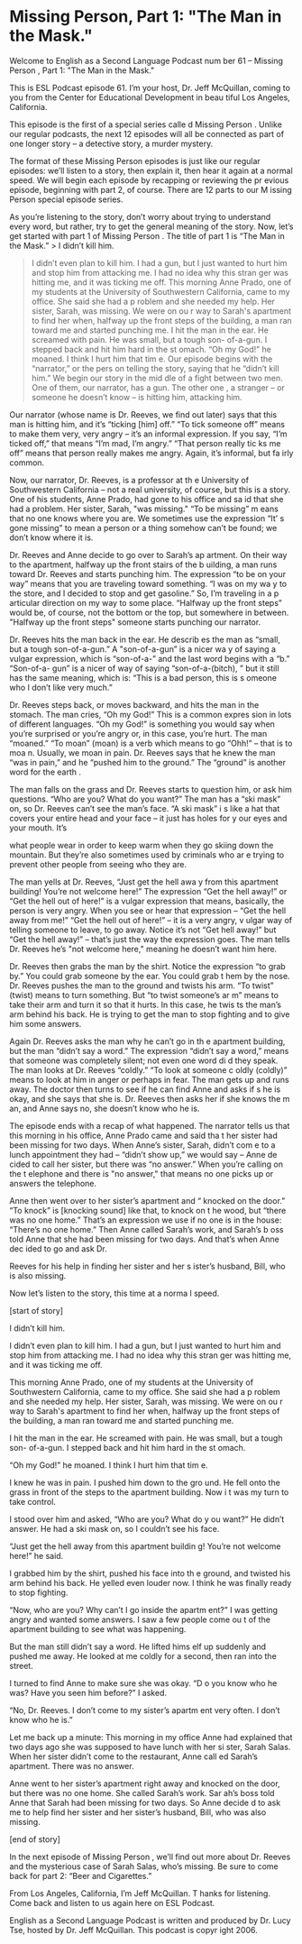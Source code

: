 # Missing Person, Part 1: "The Man in the Mask."

Welcome to English as a Second Language Podcast num ber 61 – Missing Person , Part 1: "The Man in the Mask." 

This is ESL Podcast episode 61. I’m your host, Dr. Jeff McQuillan, coming to you from the Center for Educational Development in beau tiful Los Angeles, California. 

This episode is the first of a special series calle d Missing Person . Unlike our regular podcasts, the next 12 episodes will all be connected as part of one longer story – a detective story, a murder mystery.  

The format of these Missing Person  episodes is just like our regular episodes: we’ll listen to a story, then explain it, then hear  it again at a normal speed. We will begin each episode by recapping or reviewing the pr evious episode, beginning with part 2, of course. There are 12 parts to our M issing Person  special episode series. 

As you’re listening to the story, don’t worry about  trying to understand every word, but rather, try to get the general meaning of  the story. Now, let’s get started with part 1 of Missing Person . The title of part 1 is “The Man in the Mask.” > I didn’t kill him.  
> I didn’t even plan to kill him. I had a gun, but I just wanted to hurt him and stop him from attacking me. I had no idea why this stran ger was hitting me, and it was ticking me off. 
> This morning Anne Prado, one of my students at the University of Southwestern California, came to my office. She said she had a p roblem and she needed my help. Her sister, Sarah, was missing. We were on ou r way to Sarah's apartment to find her when, halfway up the front steps of the  building, a man ran toward me and started punching me. 
> I hit the man in the ear. He screamed with pain. He  was small, but a tough son- of-a-gun. I stepped back and hit him hard in the st omach. 
> “Oh my God!” he moaned. I think I hurt him that tim e. 
> Our episode begins with the “narrator,” or the pers on telling the story, saying that he “didn’t kill him.” We begin our story in the mid dle of a fight between two men. One of them, our narrator, has a gun. The other one , a stranger – or someone he doesn’t know – is hitting him, attacking him.   

 Our narrator (whose name is Dr. Reeves, we find out  later) says that this man is hitting him, and it’s “ticking [him] off.” “To tick  someone off” means to make them very, very angry – it’s an informal expression. If you say, “I’m ticked off,” that means “I’m mad, I’m angry.” “That person really tic ks me off” means that person really makes me angry. Again, it’s informal, but fa irly common. 

Now, our narrator, Dr. Reeves, is a professor at th e University of Southwestern California – not a real university, of course, but this is a story. One of his students, Anne Prado, had gone to his office and sa id that she had a problem. Her sister, Sarah, "was missing." “To be missing” m eans that no one knows where you are. We sometimes use the expression “It’ s gone missing” to mean a person or a thing somehow can’t be found; we don’t know where it is.  

Dr. Reeves and Anne decide to go over to Sarah’s ap artment. On their way to the apartment, halfway up the front stairs of the b uilding, a man runs toward Dr. Reeves and starts punching him. The expression “to be on your way” means that you are traveling toward something. “I was on my wa y to the store, and I decided to stop and get gasoline.” So, I’m traveling in a p articular direction on my way to some place. “Halfway up the front steps” would be, of course, not the bottom or the top, but somewhere in between. "Halfway up the front steps" someone starts punching our narrator.  

Dr. Reeves hits the man back in the ear. He describ es the man as “small, but a tough son-of-a-gun.” A "son-of-a-gun” is a nicer wa y of saying a vulgar expression, which is “son-of-a-” and the last word begins with a “b.” “Son-of-a- gun” is a nicer of way of saying “son-of-a-(bitch), ” but it still has the same meaning, which is: “This is a bad person, this is s omeone who I don’t like very much.”  

Dr. Reeves steps back, or moves backward, and hits the man in the stomach. The man cries, “Oh my God!” This is a common expres sion in lots of different languages. “Oh my God!” is something you would say when you’re surprised or you’re angry or, in this case, you’re hurt. The man  “moaned.” “To moan” (moan) is a verb which means to go “Ohh!” – that is to moa n. Usually, we moan in pain. Dr. Reeves says that he knew the man “was in pain,”  and he “pushed him to the ground.” The “ground” is another word for the earth .  

The man falls on the grass and Dr. Reeves starts to  question him, or ask him questions. “Who are you? What do you want?” The man  has a “ski mask” on, so Dr. Reeves can’t see the man’s face. “A ski mask” i s like a hat that covers your entire head and your face – it just has holes for y our eyes and your mouth. It’s  

what people wear in order to keep warm when they go  skiing down the mountain. But they’re also sometimes used by criminals who ar e trying to prevent other people from seeing who they are.  

The man yells at Dr. Reeves, “Just get the hell awa y from this apartment building! You’re not welcome here!” The expression “Get the hell away!” or “Get the hell out of here!” is a vulgar expression that means, basically, the person is very angry. When you see or hear that expression – “Get the hell away from me!” “Get the hell out of here!” – it is a very angry, v ulgar way of telling someone to leave, to go away. Notice it’s not “Get hell away!”  but “Get the hell away!” – that’s just the way the expression goes. The man tells Dr.  Reeves he’s "not welcome here," meaning he doesn’t want him here.  

Dr. Reeves then grabs the man by the shirt. Notice the expression “to grab by.” You could grab someone by the ear. You could grab t hem by the nose. Dr. Reeves pushes the man to the ground and twists his arm. “To twist” (twist) means to turn something. But “to twist someone’s ar m” means to take their arm and turn it so that it hurts. In this case, he twis ts the man’s arm behind his back. He is trying to get the man to stop fighting and to  give him some answers.  

Again Dr. Reeves asks the man why he can’t go in th e apartment building, but the man “didn’t say a word.” The expression “didn’t  say a word,” means that someone was completely silent; not even one word di d they speak. The man looks at Dr. Reeves “coldly.” “To look at someone c oldly (coldly)” means to look at him in anger or perhaps in fear. The man gets up  and runs away. The doctor then turns to see if he can find Anne and asks if s he is okay, and she says that she is. Dr. Reeves then asks her if she knows the m an, and Anne says no, she doesn’t know who he is. 

The episode ends with a recap of what happened. The  narrator tells us that this morning in his office, Anne Prado came and said tha t her sister had been missing for two days. When Anne’s sister, Sarah, didn’t com e to a lunch appointment they had – “didn’t show up,” we would say – Anne de cided to call her sister, but there was “no answer.” When you’re calling on the t elephone and there is "no answer," that means no one picks up or answers the telephone.  

Anne then went over to her sister’s apartment and “ knocked on the door.” “To knock” is [knocking sound] like that, to knock on t he wood, but “there was no one home.” That’s an expression we use if no one is in the house: “There’s no one home.” Then Anne called Sarah’s work, and Sarah’s b oss told Anne that she had been missing for two days. And that’s when Anne dec ided to go and ask Dr.  

Reeves for his help in finding her sister and her s ister’s husband, Bill, who is also missing.  

Now let’s listen to the story, this time at a norma l speed. 

[start of story] 

I didn’t kill him.  

I didn’t even plan to kill him. I had a gun, but I just wanted to hurt him and stop him from attacking me. I had no idea why this stran ger was hitting me, and it was ticking me off. 

This morning Anne Prado, one of my students at the University of Southwestern California, came to my office. She said she had a p roblem and she needed my help. Her sister, Sarah, was missing. We were on ou r way to Sarah's apartment to find her when, halfway up the front steps of the  building, a man ran toward me and started punching me. 

I hit the man in the ear. He screamed with pain. He  was small, but a tough son- of-a-gun. I stepped back and hit him hard in the st omach. 

“Oh my God!” he moaned. I think I hurt him that tim e. 

I knew he was in pain. I pushed him down to the gro und. He fell onto the grass in front of the steps to the apartment building. Now i t was my turn to take control. 

I stood over him and asked, “Who are you? What do y ou want?” He didn’t answer. He had a ski mask on, so I couldn’t see his  face.  

“Just get the hell away from this apartment buildin g! You’re not welcome here!” he said. 

I grabbed him by the shirt, pushed his face into th e ground, and twisted his arm behind his back. He yelled even louder now. I think  he was finally ready to stop fighting. 

“Now, who are you? Why can’t I go inside the apartm ent?” I was getting angry and wanted some answers. I saw a few people come ou t of the apartment building to see what was happening.  

But the man still didn’t say a word. He lifted hims elf up suddenly and pushed me away. He looked at me coldly for a second, then ran  into the street. 

I turned to find Anne to make sure she was okay. “D o you know who he was? Have you seen him before?” I asked. 

“No, Dr. Reeves. I don’t come to my sister’s apartm ent very often. I don’t know who he is.”  

Let me back up a minute: This morning in my office Anne had explained that two days ago she was supposed to have lunch with her si ster, Sarah Salas. When her sister didn’t come to the restaurant, Anne call ed Sarah’s apartment. There was no answer.  

Anne went to her sister’s apartment right away and knocked on the door, but there was no one home. She called Sarah’s work. Sar ah’s boss told Anne that Sarah had been missing for two days. So Anne decide d to ask me to help find her sister and her sister’s husband, Bill, who was also missing. 

[end of story] 

In the next episode of Missing Person , we’ll find out more about Dr. Reeves and the mysterious case of Sarah Salas, who’s missing. Be sure to come back for part 2: “Beer and Cigarettes.”  

From Los Angeles, California, I’m Jeff McQuillan. T hanks for listening. Come back and listen to us again here on ESL Podcast. 

English as a Second Language Podcast is written and  produced by Dr. Lucy Tse, hosted by Dr. Jeff McQuillan. This podcast is copyr ight 2006.

